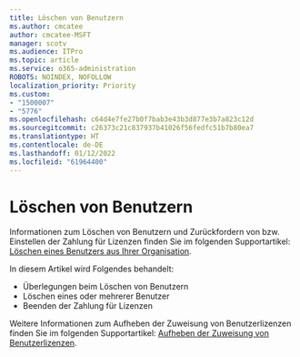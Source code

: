 ```yaml
---
title: Löschen von Benutzern
ms.author: cmcatee
author: cmcatee-MSFT
manager: scotv
ms.audience: ITPro
ms.topic: article
ms.service: o365-administration
ROBOTS: NOINDEX, NOFOLLOW
localization_priority: Priority
ms.custom:
- "1500007"
- "5776"
ms.openlocfilehash: c64d4e7fe27b0f7bab3e43b3d877e3b7a823c12d
ms.sourcegitcommit: c26373c21c837937b41026f56fedfc51b7b80ea7
ms.translationtype: HT
ms.contentlocale: de-DE
ms.lasthandoff: 01/12/2022
ms.locfileid: "61964400"
---
```

# <a name="delete-one-or-more-users"></a>Löschen von Benutzern

Informationen zum Löschen von Benutzern und Zurückfordern von bzw. Einstellen der Zahlung für Lizenzen finden Sie im folgenden Supportartikel: [Löschen eines Benutzers aus Ihrer Organisation](https://docs.microsoft.com/microsoft-365/admin/add-users/delete-a-user).

In diesem Artikel wird Folgendes behandelt:

- Überlegungen beim Löschen von Benutzern
- Löschen eines oder mehrerer Benutzer
- Beenden der Zahlung für Lizenzen

Weitere Informationen zum Aufheben der Zuweisung von Benutzerlizenzen finden Sie im folgenden Supportartikel: [Aufheben der Zuweisung von Benutzerlizenzen](https://docs.microsoft.com/microsoft-365/admin/manage/remove-licenses-from-users).